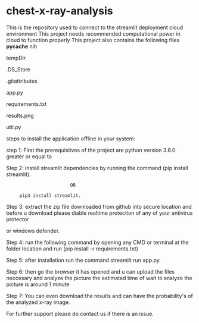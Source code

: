 # chest-x-ray-analysis
This is the repository used to connect to the streamlit deployment cloud environment
This project needs recommended computational power in cloud to function properly 
This project also contains the following files
__pycache__
nih

tempDir

.DS_Store

.gitattributes

app.py

requirements.txt

results.png

util.py

steps to install the application offline in your system:

step 1: First the prerequistives of the project are python version 3.8.0 greater or equal to

Step 2: install streamlit dependencies by running the command (pip install streamlit).

                            OR
                            
         pip3 install streamlit.
         
Step 3: extract the zip file downloaded from github into secure location and before u download please diable realtime protection of any of your antivirus protector

or windows defender.

Step 4: run the following command by opening any CMD or terminal at the folder location and run (pip install -r requirements.txt)

Step 5: after installation run the command streamlit run app.py

Step 6: then go the browser it has opened and u can upload the files neccesary and analyze the picture the estimated time of wait to analyze the picture is around 1 minute

Step 7: You can even download the results and can have the probability's of the analyzed x-ray image.


For further support please do contact us if there is an issue.

